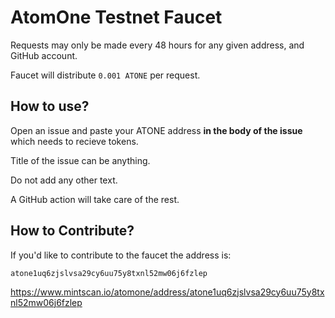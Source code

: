 # AtomOne Testnet Faucet

Requests may only be made every 48 hours for any given address, and GitHub account.

Faucet will distribute `0.001 ATONE` per request.

## How to use?

Open an issue and paste your ATONE address **in the body of the issue** which needs to recieve tokens.

Title of the issue can be anything.

Do not add any other text.

A GitHub action will take care of the rest.

## How to Contribute?

If you'd like to contribute to the faucet the address is:

```
atone1uq6zjslvsa29cy6uu75y8txnl52mw06j6fzlep
```

https://www.mintscan.io/atomone/address/atone1uq6zjslvsa29cy6uu75y8txnl52mw06j6fzlep
